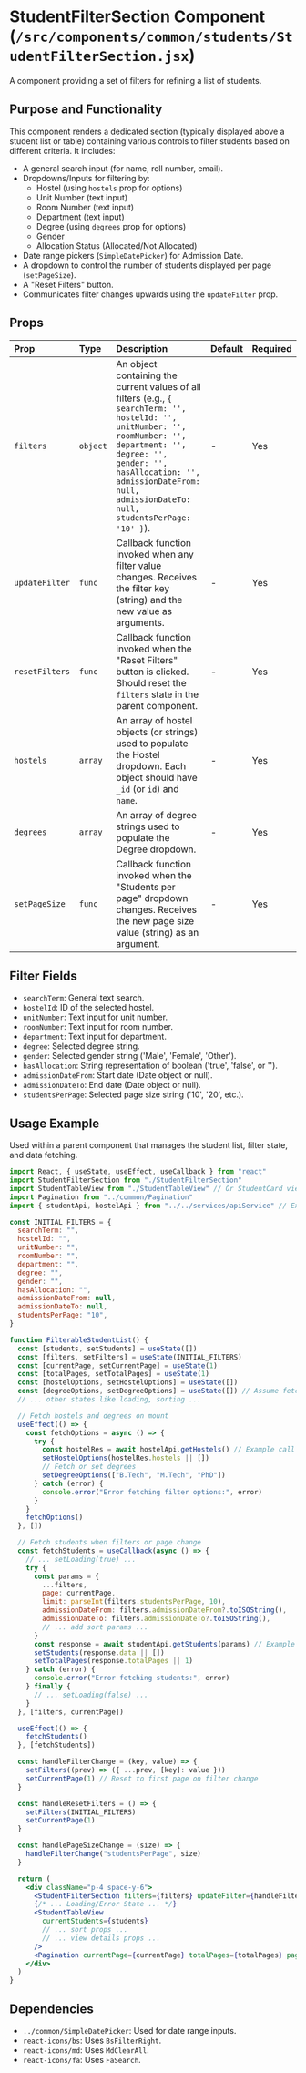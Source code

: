 # StudentFilterSection Component (`/src/components/common/students/StudentFilterSection.jsx`)

A component providing a set of filters for refining a list of students.

## Purpose and Functionality

This component renders a dedicated section (typically displayed above a student list or table) containing various controls to filter students based on different criteria. It includes:

- A general search input (for name, roll number, email).
- Dropdowns/Inputs for filtering by:
  - Hostel (using `hostels` prop for options)
  - Unit Number (text input)
  - Room Number (text input)
  - Department (text input)
  - Degree (using `degrees` prop for options)
  - Gender
  - Allocation Status (Allocated/Not Allocated)
- Date range pickers (`SimpleDatePicker`) for Admission Date.
- A dropdown to control the number of students displayed per page (`setPageSize`).
- A "Reset Filters" button.
- Communicates filter changes upwards using the `updateFilter` prop.

## Props

| Prop           | Type     | Description                                                                                                                                                                                                                                                          | Default | Required |
| :------------- | :------- | :------------------------------------------------------------------------------------------------------------------------------------------------------------------------------------------------------------------------------------------------------------------- | :------ | :------- |
| `filters`      | `object` | An object containing the current values of all filters (e.g., `{ searchTerm: '', hostelId: '', unitNumber: '', roomNumber: '', department: '', degree: '', gender: '', hasAllocation: '', admissionDateFrom: null, admissionDateTo: null, studentsPerPage: '10' }`). | -       | Yes      |
| `updateFilter` | `func`   | Callback function invoked when any filter value changes. Receives the filter key (string) and the new value as arguments.                                                                                                                                            | -       | Yes      |
| `resetFilters` | `func`   | Callback function invoked when the "Reset Filters" button is clicked. Should reset the `filters` state in the parent component.                                                                                                                                      | -       | Yes      |
| `hostels`      | `array`  | An array of hostel objects (or strings) used to populate the Hostel dropdown. Each object should have `_id` (or `id`) and `name`.                                                                                                                                    | -       | Yes      |
| `degrees`      | `array`  | An array of degree strings used to populate the Degree dropdown.                                                                                                                                                                                                     | -       | Yes      |
| `setPageSize`  | `func`   | Callback function invoked when the "Students per page" dropdown changes. Receives the new page size value (string) as an argument.                                                                                                                                   | -       | Yes      |

## Filter Fields

- `searchTerm`: General text search.
- `hostelId`: ID of the selected hostel.
- `unitNumber`: Text input for unit number.
- `roomNumber`: Text input for room number.
- `department`: Text input for department.
- `degree`: Selected degree string.
- `gender`: Selected gender string ('Male', 'Female', 'Other').
- `hasAllocation`: String representation of boolean ('true', 'false', or '').
- `admissionDateFrom`: Start date (Date object or null).
- `admissionDateTo`: End date (Date object or null).
- `studentsPerPage`: Selected page size string ('10', '20', etc.).

## Usage Example

Used within a parent component that manages the student list, filter state, and data fetching.

```jsx
import React, { useState, useEffect, useCallback } from "react"
import StudentFilterSection from "./StudentFilterSection"
import StudentTableView from "./StudentTableView" // Or StudentCard view
import Pagination from "../common/Pagination"
import { studentApi, hostelApi } from "../../services/apiService" // Example API

const INITIAL_FILTERS = {
  searchTerm: "",
  hostelId: "",
  unitNumber: "",
  roomNumber: "",
  department: "",
  degree: "",
  gender: "",
  hasAllocation: "",
  admissionDateFrom: null,
  admissionDateTo: null,
  studentsPerPage: "10",
}

function FilterableStudentList() {
  const [students, setStudents] = useState([])
  const [filters, setFilters] = useState(INITIAL_FILTERS)
  const [currentPage, setCurrentPage] = useState(1)
  const [totalPages, setTotalPages] = useState(1)
  const [hostelOptions, setHostelOptions] = useState([])
  const [degreeOptions, setDegreeOptions] = useState([]) // Assume fetched or static
  // ... other states like loading, sorting ...

  // Fetch hostels and degrees on mount
  useEffect(() => {
    const fetchOptions = async () => {
      try {
        const hostelRes = await hostelApi.getHostels() // Example call
        setHostelOptions(hostelRes.hostels || [])
        // Fetch or set degrees
        setDegreeOptions(["B.Tech", "M.Tech", "PhD"])
      } catch (error) {
        console.error("Error fetching filter options:", error)
      }
    }
    fetchOptions()
  }, [])

  // Fetch students when filters or page change
  const fetchStudents = useCallback(async () => {
    // ... setLoading(true) ...
    try {
      const params = {
        ...filters,
        page: currentPage,
        limit: parseInt(filters.studentsPerPage, 10),
        admissionDateFrom: filters.admissionDateFrom?.toISOString(),
        admissionDateTo: filters.admissionDateTo?.toISOString(),
        // ... add sort params ...
      }
      const response = await studentApi.getStudents(params) // Example API call
      setStudents(response.data || [])
      setTotalPages(response.totalPages || 1)
    } catch (error) {
      console.error("Error fetching students:", error)
    } finally {
      // ... setLoading(false) ...
    }
  }, [filters, currentPage])

  useEffect(() => {
    fetchStudents()
  }, [fetchStudents])

  const handleFilterChange = (key, value) => {
    setFilters((prev) => ({ ...prev, [key]: value }))
    setCurrentPage(1) // Reset to first page on filter change
  }

  const handleResetFilters = () => {
    setFilters(INITIAL_FILTERS)
    setCurrentPage(1)
  }

  const handlePageSizeChange = (size) => {
    handleFilterChange("studentsPerPage", size)
  }

  return (
    <div className="p-4 space-y-6">
      <StudentFilterSection filters={filters} updateFilter={handleFilterChange} resetFilters={handleResetFilters} hostels={hostelOptions} degrees={degreeOptions} setPageSize={handlePageSizeChange} />
      {/* ... Loading/Error State ... */}
      <StudentTableView
        currentStudents={students}
        // ... sort props ...
        // ... view details props ...
      />
      <Pagination currentPage={currentPage} totalPages={totalPages} paginate={setCurrentPage} />
    </div>
  )
}
```

## Dependencies

- `../common/SimpleDatePicker`: Used for date range inputs.
- `react-icons/bs`: Uses `BsFilterRight`.
- `react-icons/md`: Uses `MdClearAll`.
- `react-icons/fa`: Uses `FaSearch`.
